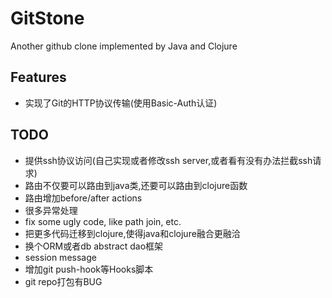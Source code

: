 GitStone
====
Another github clone implemented by Java and Clojure


## Features

* 实现了Git的HTTP协议传输(使用Basic-Auth认证)


## TODO

* 提供ssh协议访问(自己实现或者修改ssh server,或者看有没有办法拦截ssh请求)
* 路由不仅要可以路由到java类,还要可以路由到clojure函数
* 路由增加before/after actions
* 很多异常处理
* fix some ugly code, like path join, etc.
* 把更多代码迁移到clojure,使得java和clojure融合更融洽
* 换个ORM或者db abstract dao框架
* session message
* 增加git push-hook等Hooks脚本
* git repo打包有BUG